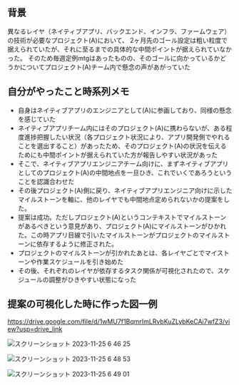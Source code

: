 ## 背景

異なるレイヤ（ネイティブアプリ、バックエンド、インフラ、ファームウェア）の技術が必要なプロジェクト(A)において、
2ヶ月先のゴール設定は粗い粒度で据えられていたが、それに至るまでの具体的な中間ポイントが据えられていなかった。
そのため毎週定例mtgはあったものの、そのゴールに向かっているかどうかについてプロジェクト(A)チーム内で懸念の声があがっていた

## 自分がやったこと時系列メモ

- 自身はネイティブアプリのエンジニアとして(A)に参画しており、同様の懸念を感じていた
- ネイティブアプリチーム内にはそのプロジェクト(A)に携わらないが、ある程度進捗把握したい状況（各プロジェクト状況により、アプリ開発側でやれることを選出すること）があったため、そのプロジェクト(A)の状況を伝えるためにも中間ポイントが据えられていた方が報告しやすい状況があった
- そこで、ネイティブアプリエンジニアチーム向けに、まずネイティブアプリとしてのプロジェクト(A)の中間地点を一旦ひき、これでいくであろうということを認識合わせた
- その後プロジェクト(A)側に戻り、ネイティブアプリエンジニア向けに示したマイルストーンを軸に、他のレイヤでも中間地点定められないかの提案をした。
- 提案は成功。ただしプロジェクト(A)というコンテキストでマイルストーンがあるべきという意見があり、プロジェクト(A)にマイルストーンがひかれた。この時アプリ目線で引いたマイルストーンがプロジェクトのマイルストーンに依存するように修正された。
- プロジェクトのマイルストーンが引かれたあとは、各レイヤごとでマイストーンや作業スケジュールを引き始めた
- その後、それぞれのレイヤが依存するタスク関係が可視化されたので、スケジュールの調整がひきやすい状態になった

## 提案の可視化した時に作った図一例

https://drive.google.com/file/d/1wMU7f1BqmrImLRvbKuZLybKeCAi7wfZ3/view?usp=drive_link

![スクリーンショット 2023-11-25 6 46 25](https://github.com/takeshi-1000/my_memo/assets/16571394/2d85f7f4-2d6e-4a79-894f-0e656ca0d984)

![スクリーンショット 2023-11-25 6 48 53](https://github.com/takeshi-1000/my_memo/assets/16571394/99f4bdc1-09c5-44b9-b332-ec1ccb473234)

![スクリーンショット 2023-11-25 6 49 01](https://github.com/takeshi-1000/my_memo/assets/16571394/7f495e68-db2a-498a-955f-f96e14382936)

